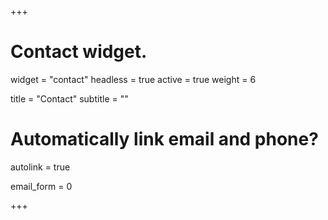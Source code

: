 +++
# Contact widget.
widget = "contact"
headless = true
active = true
weight = 6

title = "Contact"
subtitle = ""

# Automatically link email and phone?
autolink = true

email_form = 0

+++
